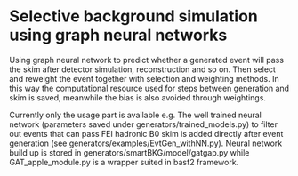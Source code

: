 # Selective background simulation using graph neural networks
Using graph neural network to predict whether a generated event will pass the skim after detector simulation, reconstruction and so on. Then select and reweight the event together with selection and weighting methods. In this way the computational resource used for steps between generation and skim is saved, meanwhile the bias is also avoided through weightings.

Currently only the usage part is available e.g. The well trained neural network (parameters saved under generators/trained_models.py) to filter out events that can pass FEI hadronic B0 skim is added directly after event generation (see generators/examples/EvtGen_withNN.py). 
Neural network build up is stored in generators/smartBKG/model/gatgap.py while GAT_apple_module.py is a wrapper suited in basf2 framework. 